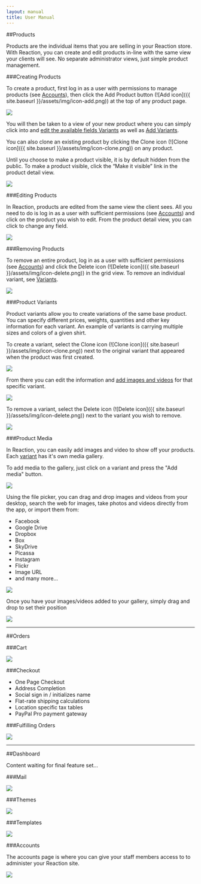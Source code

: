 ```yaml
---
layout: manual
title: User Manual
---
```


<section id="products">

##Products

Products are the individual items that you are selling in your Reaction store. With Reaction, you can create and edit products in-line with the same view your clients will see. No separate administrator views, just simple product management.

</section>

<section id="products-creating">

###Creating Products

To create a product, first log in as a user with permissions to manage products (see [Accounts](#dashboard-accounts)), then click the Add Product button (![Add icon]({{ site.baseurl }}/assets/img/icon-add.png)) at the top of any product page.

<img src="{{ site.baseurl }}/assets/img/manual-products-createproduct.jpg" class="img-responsive">

You will then be taken to a view of your new product where you can simply click into and [edit the available fields Variants](#products-editing) as well as [Add Variants](#products-variants).

You can also clone an existing product by clicking the Clone icon (![Clone icon]({{ site.baseurl }}/assets/img/icon-clone.png)) on any product.

Until you choose to make a product visible, it is by default hidden from the public. To make a product visible, click the “Make it visible” link in the product detail view.

<img src="{{ site.baseurl }}/assets/img/manual-products-makevisible.png" class="img-responsive">

</section>

<section id="products-editing">

###Editing Products

In Reaction, products are edited from the same view the client sees. All you need to do is log in as a user with sufficient permissions (see [Accounts](#dashboard-accounts)) and click on the product you wish to edit. From the product detail view, you can click to change any field.

<img src="{{ site.baseurl }}/assets/img/manual-products-editproduct.png" class="img-responsive">

</section>

<section id="products-removing">

###Removing Products

To remove an entire product, log in as a user with sufficient permissions (see [Accounts](#dashboard-accounts)) and click the Delete icon (![Delete icon]({{ site.baseurl }}/assets/img/icon-delete.png)) in the grid view. To remove an individual variant, see [Variants](#products-variants).

<img src="{{ site.baseurl }}/assets/img/manual-products-removeproduct.jpg" class="img-responsive">

</section>

<section id="products-variants">

###Product Variants

Product variants allow you to create variations of the same base product. You can specify different prices, weights, quantities and other key information for each variant. An example of variants is carrying multiple sizes and colors of a given shirt.

To create a variant, select the Clone icon (![Clone icon]({{ site.baseurl }}/assets/img/icon-clone.png)) next to the original variant that appeared when the product was first created.

<img src="{{ site.baseurl }}/assets/img/manual-products-createvariant.png" class="img-responsive">

From there you can edit the information and [add images and videos](#products-media) for that specific variant.

<img src="{{ site.baseurl }}/assets/img/manual-products-editvariant.png" class="img-responsive">

To remove a variant, select the Delete icon (![Delete icon]({{ site.baseurl }}/assets/img/icon-delete.png)) next to the variant you wish to remove.

<img src="{{ site.baseurl }}/assets/img/manual-products-removevariant.png" class="img-responsive">

</section>

<section id="products-media">

###Product Media

In Reaction, you can easily add images and video to show off your products. Each [variant](#products-variants) has it's own media gallery.

To add media to the gallery, just click on a variant and press the "Add media" button.

<img src="{{ site.baseurl }}/assets/img/manual-products-addmedia.png" class="img-responsive">

Using the file picker, you can drag and drop images and videos from your desktop, search the web for images, take photos and videos directly from the app, or import them from:

+ Facebook
+ Google Drive
+ Dropbox
+ Box
+ SkyDrive
+ Picassa
+ Instagram
+ Flickr
+ Image URL
+ and many more...

<img src="http://placehold.it/725x250" class="img-responsive">

Once you have your images/videos added to your gallery, simply drag and drop to set their position

<img src="{{ site.baseurl }}/assets/img/manual-products-dragmedia.png" class="img-responsive">

</section>

***

<section id="orders">

##Orders

</section>

<section id="orders-cart">

###Cart

<img src="http://placehold.it/725x250" class="img-responsive">

</section>

<section id="orders-checkout">

###Checkout

+ One Page Checkout
+ Address Completion
+ Social sign in / initializes name
+ Flat-rate shipping calculations
+ Location specific tax tables
+ PayPal Pro payment gateway

</section>

<section id="orders-fulfilling">

###Fulfilling Orders

<img src="http://placehold.it/725x250" class="img-responsive">

</section>

***

<section id="dashboard">

##Dashboard

Content waiting for final feature set...

</section>

<section id="dashboard-mail">

###Mail

<img src="http://placehold.it/725x250" class="img-responsive">

</section>

<section id="dashboard-themes">

###Themes

<img src="http://placehold.it/725x250" class="img-responsive">

</section>

<section id="dashboard-templates">

###Templates

<img src="http://placehold.it/725x250" class="img-responsive">

</section>

<section id="dashboard-accounts">

###Accounts

The accounts page is where you can give your staff members access to to administer your Reaction site.

<img src="http://placehold.it/725x250" class="img-responsive">

</section>
